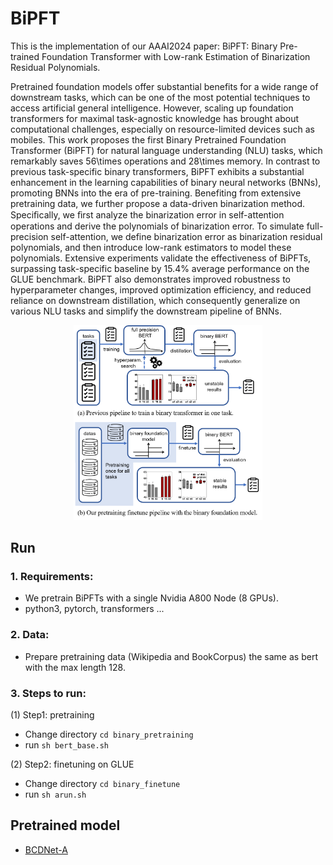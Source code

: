 # BiPFT

This is the implementation of our AAAI2024 paper: BiPFT: Binary Pre-trained Foundation Transformer with Low-rank Estimation of Binarization Residual Polynomials.

Pretrained foundation models offer substantial benefits for a wide range of downstream tasks, which can be one of the most potential techniques to access artificial general intelligence. However, scaling up foundation transformers for maximal task-agnostic knowledge has brought about computational challenges, especially on resource-limited devices such as mobiles. This work proposes the first Binary Pretrained Foundation Transformer (BiPFT) for natural language understanding (NLU) tasks, which remarkably saves 56\times operations and 28\times memory. In contrast to previous task-specific binary transformers, BiPFT exhibits a substantial enhancement in the learning capabilities of binary neural networks (BNNs), promoting BNNs into the era of pre-training. 
Benefiting from extensive pretraining data, we further propose a data-driven binarization method.
Speciﬁcally, we ﬁrst analyze the binarization error in self-attention operations and derive the polynomials of binarization error.
To simulate full-precision self-attention, we define binarization error as binarization residual polynomials, and then introduce low-rank estimators to model these polynomials.
Extensive experiments validate the effectiveness of BiPFTs, surpassing task-specific baseline by 15.4\% average performance on the GLUE benchmark.
BiPFT also demonstrates improved robustness to hyperparameter changes, improved optimization efficiency, and reduced reliance on downstream distillation, which consequently generalize on various NLU tasks and simplify the downstream pipeline of BNNs.

<div align=center>
<img width=60% src="https://github.com/Xingrun-Xing/BiPFT/blob/main/fig1.png"/>
</div>

## Run

### 1. Requirements:
* We pretrain BiPFTs with a single Nvidia A800 Node (8 GPUs).
* python3, pytorch, transformers ...

### 2. Data:
* Prepare pretraining data (Wikipedia and BookCorpus) the same as bert with the max length 128.

### 3. Steps to run:
(1) Step1: pretraining
* Change directory `cd binary_pretraining`
* run `sh bert_base.sh`

(2) Step2: finetuning on GLUE
* Change directory `cd binary_finetune`
* run `sh arun.sh`

## Pretrained model
* [BCDNet-A](https://drive.google.com/file/d/103GiQUx422DpwGuTR0bhxfIJvVoR00M5/view?usp=sharing)



